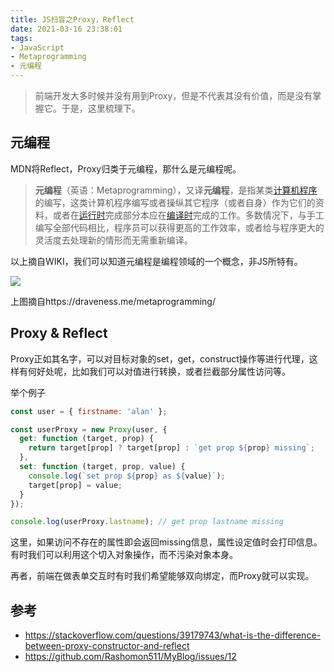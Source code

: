 ```yaml
---
title: JS扫盲之Proxy，Reflect
date: 2021-03-16 23:38:01
tags:
- JavaScript
- Metaprogramming
- 元编程
---
```


> 前端开发大多时候并没有用到Proxy，但是不代表其没有价值，而是没有掌握它。于是，这里梳理下。



## 元编程

MDN将Reflect，Proxy归类于元编程，那什么是元编程呢。

> **元编程**（英语：Metaprogramming），又译**元编程**，是指某类[计算机程序](https://zh.wikipedia.org/wiki/计算机程序)的编写，这类计算机程序编写或者操纵其它程序（或者自身）作为它们的资料，或者在[运行时](https://zh.wikipedia.org/wiki/运行时)完成部分本应在[编译时](https://zh.wikipedia.org/wiki/编译时)完成的工作。多数情况下，与手工编写全部代码相比，程序员可以获得更高的工作效率，或者给与程序更大的灵活度去处理新的情形而无需重新编译。

以上摘自WIKI，我们可以知道元编程是编程领域的一个概念，非JS所特有。

![](https://static.1991421.cn/2021/2021-03-17-225913.jpeg)

上图摘自https://draveness.me/metaprogramming/

## Proxy & Reflect

Proxy正如其名字，可以对目标对象的set，get，construct操作等进行代理，这样有何好处呢，比如我们可以对值进行转换，或者拦截部分属性访问等。

举个例子

```javascript
const user = { firstname: 'alan' };

const userProxy = new Proxy(user, {
  get: function (target, prop) {
    return target[prop] ? target[prop] : `get prop ${prop} missing`;
  },
  set: function (target, prop, value) {
    console.log(`set prop ${prop} as ${value}`);
    target[prop] = value;
  }
});

console.log(userProxy.lastname); // get prop lastname missing
```

这里，如果访问不存在的属性即会返回missing信息，属性设定值时会打印信息。有时我们可以利用这个切入对象操作，而不污染对象本身。



再者，前端在做表单交互时有时我们希望能够双向绑定，而Proxy就可以实现。







## 参考

- https://stackoverflow.com/questions/39179743/what-is-the-difference-between-proxy-constructor-and-reflect
- https://github.com/Rashomon511/MyBlog/issues/12
